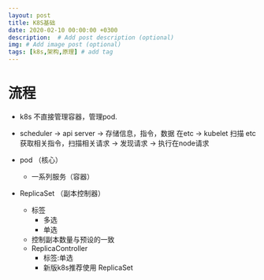 ```yaml
---
layout: post
title: K8S基础
date: 2020-02-10 00:00:00 +0300
description:  # Add post description (optional)
img: # Add image post (optional)
tags: [k8s,架构,原理] # add tag
---
```


# 流程
- k8s 不直接管理容器，管理pod.
- scheduler -> api server -> 存储信息，指令，数据 在etc -> kubelet 扫描 etc 获取相关指令，扫描相关请求 -> 发现请求 -> 执行在node请求

- pod （核心）
    - 一系列服务（容器）
- ReplicaSet （副本控制器）
    - 标签 
        - 多选
        - 单选
    - 控制副本数量与预设的一致
    -  ReplicaController
        - 标签:单选
        - 新版k8s推荐使用 ReplicaSet
